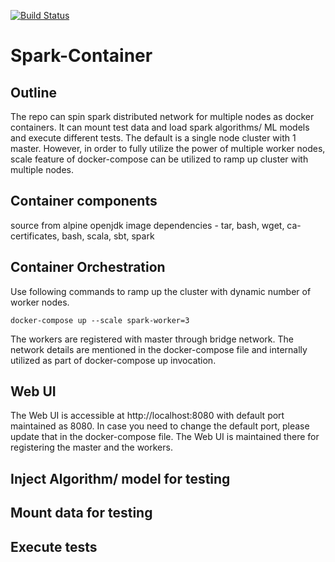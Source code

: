 [![Build Status](https://travis-ci.org/murari-goswami/spark-container.svg?branch=master)](https://travis-ci.org/murari-goswami/spark-container)

# Spark-Container

## Outline
The repo can spin spark distributed network for multiple nodes as docker containers. It can mount test data and load
spark algorithms/ ML models and execute different tests. The default is a single node cluster with 1 master. 
However, in order to fully utilize the power of multiple worker nodes, scale feature of docker-compose can be 
utilized to ramp up cluster with multiple nodes.

## Container components
source from alpine openjdk image
dependencies - tar, bash, wget, ca-certificates, bash, scala, sbt, spark   
     
## Container Orchestration
Use following commands to ramp up the cluster with dynamic number of worker nodes.

`docker-compose up --scale spark-worker=3`

The workers are registered with master through bridge network. The network details are mentioned in the docker-compose
file and internally utilized as part of docker-compose up invocation.

## Web UI
The Web UI is accessible at http://localhost:8080 with default port maintained as 8080. In case you need to change the 
default port, please update that in the docker-compose file. The Web UI is maintained there for registering the master
and the workers.

## Inject Algorithm/ model for testing

## Mount data for testing

## Execute tests 
